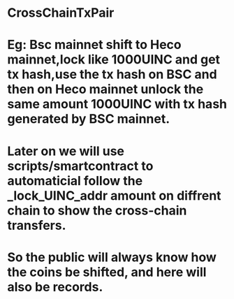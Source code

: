 # CrossChainTxPair
# Eg: Bsc mainnet shift to Heco mainnet,lock like 1000UINC and get tx hash,use the tx hash on BSC and then on Heco mainnet unlock the same amount 1000UINC with tx hash generated by BSC mainnet.
# Later on we will use scripts/smartcontract to automaticial follow the _lock_UINC_addr amount on diffrent chain to show the cross-chain transfers.
# So the public will always know how the coins be shifted, and here will also be records.

